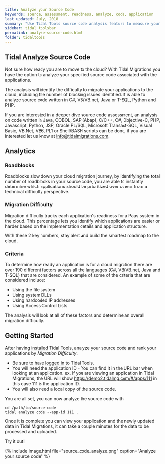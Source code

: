 ```yaml
---
title: Analyze your Source Code
keywords: source, assessment, readiness, analyze, code, application
last_updated: July, 2018
summary: "Use Tidal Tools source code analysis feature to measure your application code bases for cloud PaaS migration difficulty."
sidebar: tidal_toolsbar
permalink: analyze-source-code.html
folder: tidaltools
---
```

## Tidal Analyze Source Code

Not sure how ready you are to move to the cloud? With Tidal Migrations you have
the option to analyze your specified source code associated with the applications.

The analysis will identify the difficulty to migrate your applications to the cloud, including the number of blocking issues identified. It is able to analyze source code written in C#, VB/VB.net, Java or T-SQL, Python and PHP.

If you are interested in a deeper dive source code assessment, an analysis on code written in Java, COBOL, SAP (Abap), C/C++, C#, Objective-C, PHP, Javascript, Python, JSP, Oracle PL/SQL, Microsoft Transact-SQL, Visual Basic, VB.Net, VB6, PL1 or Shell/BASH scripts can be done, if you are interested let us know at info@tidalmigrations.com.

## Analytics

### Roadblocks
Roadblocks slow down your cloud migration journey, by identifying the total number of roadblocks
in your source code, you are able to instantly determine which applications should be prioritized over others from a technical difficulty perspective.

### Migration Difficulty
Migration difficulty tracks each application's readiness for a Paas system in the cloud. This percentage lets
you identify which applications are easier or harder based on the implementation details and application structure.


With these 2 key numbers, stay alert and build the smartest roadmap to the cloud.

### Criteria

To determine how ready an application is for a cloud migration there are over 190 different factors across all the languages (C#, VB/VB.net, Java and T-SQL) that are considered.
An example of some of the criteria that are considered include:
  - Using the file system
  - Using system DLLs
  - Using hardcoded IP addresses
  - Using Access Control Lists

The analysis will look at all of these factors and determine an overall migration difficulty.

## Getting Started

After having [installed](tidal-tools.html#install) Tidal Tools,  analyze your source code and rank your applications by *Migration Difficulty*.

- Be sure to have [logged in](tidal-tools.html#login) to Tidal Tools.
- You will need the application ID - You can find it in the URL bar when looking at an application. ex. If you are viewing an application in Tidal Migrations, the URL will show https://demo2.tidalmg.com/#/apps/111 in this case 111 is the application ID.
- You will also need a local copy of the source code.


You are all set, you can now analyze the source code with:

```
cd /path/to/source-code
tidal analyze code --app-id 111 .
```

Once it is complete you can view your application and the newly updated data in Tidal Migrations, it can take a couple minutes for the data to be processed and uploaded.

Try it out!

{% include image.html file="source_code_analyze.png" caption="Analyze your source code" %}
